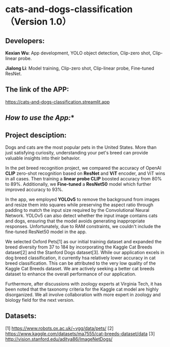 # cats-and-dogs-classification （Version 1.0）

## **Developers:**

**Kexian Wu**: App development, YOLO object detection, Clip-zero shot, Clip-linear probe.

**Jialong Li**: Model training, Clip-zero shot, Clip-linear probe, Fine-tuned ResNet.  

## **The link of the APP:**

<https://cats-and-dogs-classification.streamlit.app>

## *How to use the App:**


## **Project desciption:**

Dogs and cats are the most popular pets in the United States. More than just satisfying curiosity, understanding your pet's breed can provide valuable insights into their behavior.

In the pet breed recognition project, we compared the accuracy of OpenAI **CLIP** zero-shot recognition based on **ResNet** and **ViT** encoder, and ViT wins in all cases. Then training a **linear probe CLIP** boosted accuracy from 80% to 89%. Additionally, we **Fine-tuned** a **ResNet50** model which further improved accuracy to 93%.

In the app, we employed **YOLOv5** to remove the background from images and resize them into squares while preserving the aspect ratio through padding to match the input size required by the Convolutional Neural Network. YOLOv5 can also detect whether the input image contains cats and dogs, ensuring that the model avoids generating inappropriate responses. Unfortunately, due to RAM constraints, we couldn't include the fine-tuned ResNet50 model in the app.

We selected Oxford Pets[1] as our initial training dataset and expanded the breed diversity from 37 to 184 by incorporating the Kaggle Cat Breeds dataset[2] and the Stanford Dogs dataset[3]. While our application excels in dog breed classification, it currently hsa relatively lower accuracy in cat breed classification. This can be attributed to the very low quality of the Kaggle Cat Breeds dataset. We are actively seeking a better cat breeds dataset to enhance the overall performance of our application.

Furthermore, after discussions with zoology experts at Virginia Tech, it has been noted that the taxonomy criteria for the Kaggle cat model are highly disorganized. We all involve collaboration with more expert in zoology and biology field for the next version. 

## **Datasets:**
[1] https://www.robots.ox.ac.uk/~vgg/data/pets/
[2] https://www.kaggle.com/datasets/ma7555/cat-breeds-dataset/data
[3] http://vision.stanford.edu/aditya86/ImageNetDogs/
